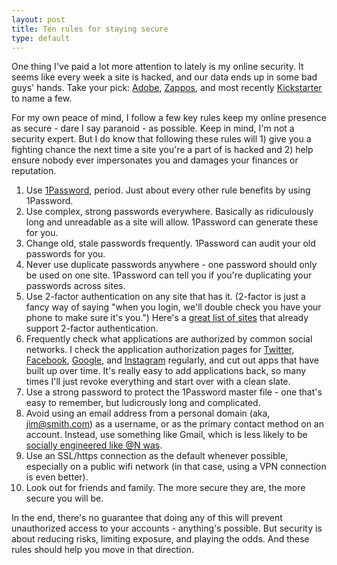 ```yaml
---
layout: post
title: Ten rules for staying secure
type: default
---
```

One thing I've paid a lot more attention to lately is my online security. It seems like every week a site is hacked, and our data ends up in some bad guys' hands. Take your pick: [Adobe](http://www.theverge.com/2013/11/7/5078560/over-150-million-breached-records-from-adobe-hack-surface-online), [Zappos](http://www.theverge.com/2012/1/16/2710437/zappos-6pm-hacked), and most recently [Kickstarter](http://www.theverge.com/2014/2/15/5414970/kickstarter-hacked-with-data-stolen-for-an-unknown-number-of-customers) to name a few.

For my own peace of mind, I follow a few key rules keep my online presence as secure - dare I say paranoid - as possible. Keep in mind, I'm not a security expert. But I do know that following these rules will 1) give you a fighting chance the next time a site you're a part of is hacked and 2) help ensure nobody ever impersonates you and damages your finances or reputation.

1. Use [1Password](https://agilebits.com/onepassword), period. Just about every other rule benefits by using 1Password.
1. Use complex, strong passwords everywhere. Basically as ridiculously long and unreadable as a site will allow. 1Password can generate these for you.
1. Change old, stale passwords frequently. 1Password can audit your old passwords for you.
1. Never use duplicate passwords anywhere - one password should only be used on one site. 1Password can tell you if you're duplicating your passwords across sites.
1. Use 2-factor authentication on any site that has it. (2-factor is just a fancy way of saying "when you login, we'll double check you have your phone to make sure it's you.") Here's a [great list of sites](http://evanhahn.com/2fa/) that already support 2-factor authentication.
1. Frequently check what applications are authorized by common social networks. I check the application authorization pages for [Twitter](https://twitter.com/settings/applications), [Facebook](https://www.facebook.com/settings?tab=applications), [Google](https://security.google.com/settings/security/permissions?pli=1), and [Instagram](https://instagram.com/accounts/login/?next=/accounts/manage_access) regularly, and cut out apps that have built up over time. It's really easy to add applications back, so many times I'll just revoke everything and start over with a clean slate.
1. Use a strong password to protect the 1Password master file - one that's easy to remember, but ludicrously long and complicated.
1. Avoid using an email address from a personal domain (aka, jim@smith.com) as a username, or as the primary contact method on an account. Instead, use something like Gmail, which is less likely to be [socially engineered like @N was](https://medium.com/cyber-security/24eb09e026dd).
1. Use an SSL/https connection as the default whenever possible, especially on a public wifi network (in that case, using a VPN connection is even better).
1. Look out for friends and family. The more secure they are, the more secure you will be.

In the end, there's no guarantee that doing any of this will prevent unauthorized access to your accounts - anything's possible. But security is about reducing risks, limiting exposure, and playing the odds. And these rules should help you move in that direction.
